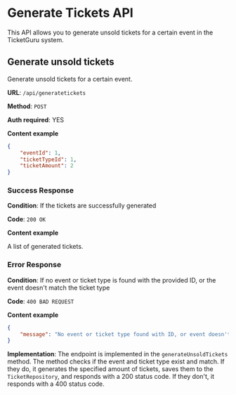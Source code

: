 # Generate Tickets API

This API allows you to generate unsold tickets for a certain event in the TicketGuru system.

## <a name="generatetickets"></a>Generate unsold tickets

Generate unsold tickets for a certain event.

**URL**: `/api/generatetickets`

**Method**: `POST`

**Auth required**: YES

**Content example**

```json
{
    "eventId": 1,
    "ticketTypeId": 1,
    "ticketAmount": 2
}
```

### Success Response

**Condition**: If the tickets are successfully generated

**Code**: `200 OK`

**Content example**

A list of generated tickets.

### Error Response

**Condition**: If no event or ticket type is found with the provided ID, or the event doesn't match the ticket type

**Code**: `400 BAD REQUEST`

**Content example**

```json
{
    "message": "No event or ticket type found with ID, or event doesn't match ticket type"
}
```

**Implementation**: The endpoint is implemented in the `generateUnsoldTickets` method. The method checks if the event and ticket type exist and match. If they do, it generates the specified amount of tickets, saves them to the `TicketRepository`, and responds with a 200 status code. If they don't, it responds with a 400 status code.